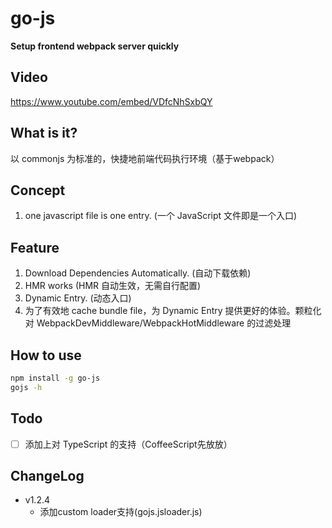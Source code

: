 # go-js

**Setup frontend webpack server quickly**

## Video
https://www.youtube.com/embed/VDfcNhSxbQY

## What is it?

以 commonjs 为标准的，快捷地前端代码执行环境（基于webpack）

## Concept

1. one javascript file is one entry. (一个 JavaScript 文件即是一个入口)


## Feature

1. Download Dependencies Automatically. (自动下载依赖)
2. HMR works (HMR 自动生效，无需自行配置)
3. Dynamic Entry. (动态入口)
4. 为了有效地 cache bundle file，为 Dynamic Entry 提供更好的体验。颗粒化对 WebpackDevMiddleware/WebpackHotMiddleware 的过滤处理


## How to use

```bash
npm install -g go-js
gojs -h
```


## Todo

- [ ] 添加上对 TypeScript 的支持（CoffeeScript先放放）

## ChangeLog

- v1.2.4
    - 添加custom loader支持(gojs.jsloader.js)
